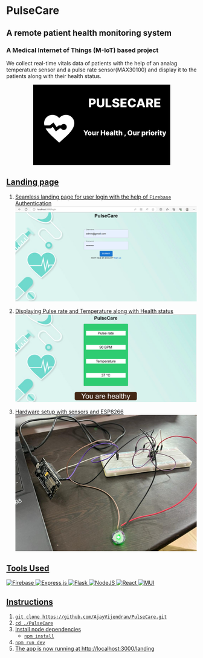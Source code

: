# PulseCare
## A remote patient health monitoring system
### A Medical Internet of Things (M-IoT) based project
We collect real-time vitals data of patients with the help of an analag temperature sensor and a pulse rate sensor(MAX30100) and display it to the patients along with their health status.
<p align="center">
    <a href="/">
    <img src="src\assets\logo.png">
</p>

## Landing page
1.  Seamless landing page for user login with the help of `Firebase` Authentication
    ![image](src/assets/image.png)

2.  Displaying Pulse rate and Temperature along with Health status
    ![image](src/assets/image1.png)

3.  Hardware setup with sensors and ESP8266 
    ![image](src/assets/image2.png)

## Tools Used
![Firebase](https://img.shields.io/badge/Firebase-039BE5?style=for-the-badge&logo=Firebase&logoColor=white)
![Express.js](https://img.shields.io/badge/express.js-%23404d59.svg?style=for-the-badge&logo=express&logoColor=%2361DAFB)
![Flask](https://img.shields.io/badge/flask-%23000.svg?style=for-the-badge&logo=flask&logoColor=white)
![NodeJS](https://img.shields.io/badge/node.js-6DA55F?style=for-the-badge&logo=node.js&logoColor=white)
![React](https://img.shields.io/badge/react-%2320232a.svg?style=for-the-badge&logo=react&logoColor=%2361DAFB)
![MUI](https://img.shields.io/badge/MUI-%230081CB.svg?style=for-the-badge&logo=mui&logoColor=white)

## Instructions


1. `git clone https://github.com/AjayVijendran/PulseCare.git` 
2. `cd ./PulseCare`
3. Install node dependencies 
   - `npm install`
4. `npm run dev`
5. The app is now running at http://localhost:3000/landing 